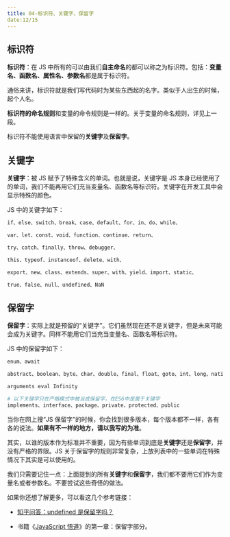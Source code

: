 ```yaml
---
title: 04-标识符、关键字、保留字
date:12/15
---
```


## 标识符

**标识符**：在 JS 中所有的可以由我们**自主命名**的都可以称之为标识符。包括：**变量名、函数名、属性名、参数名**都是属于标识符。

通俗来讲，标识符就是我们写代码时为某些东西起的名字。类似于人出生的时候，起个人名。

**标识符的命名规则**和变量的命令规则是一样的。关于变量的命名规则，详见上一段。

标识符不能使用语言中保留的**关键字**及**保留字**。

## 关键字

**关键字**：被 JS 赋予了特殊含义的单词。也就是说，关键字是 JS 本身已经使用了的单词，我们不能再用它们充当变量名、函数名等标识符。关键字在开发工具中会显示特殊的颜色。

JS 中的关键字如下：

```bash
if、else、switch、break、case、default、for、in、do、while、

var、let、const、void、function、continue、return、

try、catch、finally、throw、debugger、

this、typeof、instanceof、delete、with、

export、new、class、extends、super、with、yield、import、static、

true、false、null、undefined、NaN
```

## 保留字

**保留字**：实际上就是预留的“关键字”。它们虽然现在还不是关键字，但是未来可能会成为关键字。同样不能用它们当充当变量名、函数名等标识符。

JS 中的保留字如下：

```bash
enum、await

abstract、boolean、byte、char、double、final、float、goto、int、long、native、short、synchronized、transient、volatile、

arguments eval Infinity

# 以下关键字只在严格模式中被当成保留字，在ES6中是属于关键字
implements、interface、package、private、protected、public
```

当你在网上搜“JS 保留字”的时候，你会找到很多版本，每个版本都不一样，各有各的说法。**如果有不一样的地方，请以我写的为准**。

其实，以谁的版本作为标准并不重要，因为有些单词到底是**关键字**还是**保留字**，并没有严格的界限。JS 关于保留字的规则非常复杂，上放列表中的一些单词在特殊情况下其实是可以使用的。

我们只需要记住一点：上面提到的所有**关键字**和**保留字**，我们都不要用它们作为变量名或者参数名。不要尝试这些奇怪的做法。

如果你还想了解更多，可以看这几个参考链接：

- [知乎问答：undefined 是保留字吗？](https://www.zhihu.com/question/472379938)

- 书籍《[JavaScript 悟道](https://book.douban.com/subject/35469273/)》的第一章：保留字部分。
